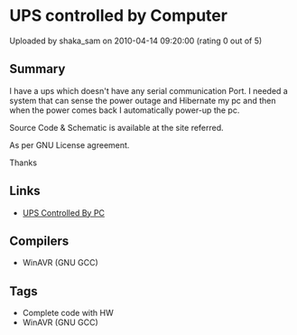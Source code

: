 # UPS controlled by Computer

Uploaded by shaka_sam on 2010-04-14 09:20:00 (rating 0 out of 5)

## Summary

I have a ups which doesn't have any serial communication Port. I needed a system that can sense the power outage and Hibernate my pc and then when the power comes back I automatically power-up the pc.


Source Code & Schematic is available at the site referred.  

As per GNU License agreement.


Thanks

## Links

- [UPS Controlled By PC](http://www.digisoft.com.pk/downloads)

## Compilers

- WinAVR (GNU GCC)

## Tags

- Complete code with HW
- WinAVR (GNU GCC)
